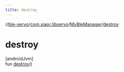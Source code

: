 ```yaml
---
title: destroy
---
```

//[ble-servo](../../../index.html)/[com.xiaor.libservo](../index.html)/[MyBleManager](index.html)/[destroy](destroy.html)



# destroy



[androidJvm]\
fun [destroy](destroy.html)()




